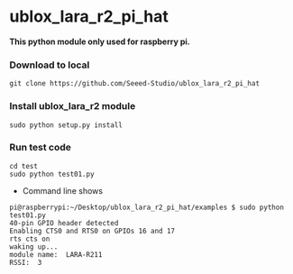 # ublox_lara_r2_pi_hat

**This python module only used for raspberry pi.**

### Download to local
```
git clone https://github.com/Seeed-Studio/ublox_lara_r2_pi_hat
```

### Install ublox_lara_r2 module
```
sudo python setup.py install
```

### Run test code
```
cd test
sudo python test01.py
```

- Command line shows
```
pi@raspberrypi:~/Desktop/ublox_lara_r2_pi_hat/examples $ sudo python test01.py
40-pin GPIO header detected
Enabling CTS0 and RTS0 on GPIOs 16 and 17
rts cts on
waking up...
module name:  LARA-R211
RSSI:  3
```
